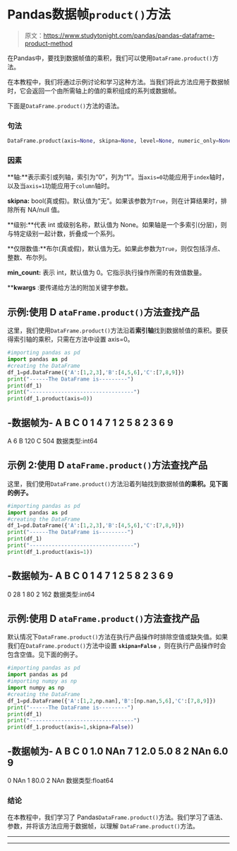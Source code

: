 # Pandas数据帧`product()`方法

> 原文：<https://www.studytonight.com/pandas/pandas-dataframe-product-method>

在Pandas中，要找到数据帧值的乘积，我们可以使用`DataFrame.product()`方法。

在本教程中，我们将通过示例讨论和学习这种方法。当我们将此方法应用于数据帧时，它会返回一个由所需轴上的值的乘积组成的系列或数据帧。

下面是`DataFrame.product()`方法的语法。

### 句法

```py
DataFrame.product(axis=None, skipna=None, level=None, numeric_only=None, min_count=0, **kwargs)
```

### 因素

**轴:**表示索引或列轴，索引为“0”，列为“1”。当`axis=0`功能应用于`index`轴时，以及当`axis=1`功能应用于`column`轴时。

**skipna:** bool(真或假)。默认值为“无”。如果该参数为`True`，则在计算结果时，排除所有 NA/null 值。

**级别:**代表 int 或级别名称，默认值为 None。如果轴是一个多索引(分层)，则与特定级别一起计数，折叠成一个系列。

**仅限数值:**布尔(真或假)，默认值为无。如果此参数为`True`，则仅包括浮点、整数、布尔列。

**min_count:** 表示 int，默认值为 0。它指示执行操作所需的有效值数量。

****kwargs** :要传递给方法的附加关键字参数。

## 示例:使用 D `ataFrame.product()`方法查找产品

这里，我们使用`DataFrame.product()`方法沿着**索引轴**找到数据帧值的乘积。要获得索引轴的乘积，只需在方法中设置 axis=0。

```py
#importing pandas as pd
import pandas as pd
#creating the DataFrame
df_1=pd.DataFrame({'A':[1,2,3],'B':[4,5,6],'C':[7,8,9]})
print("------The DataFrame is---------")
print(df_1)
print("---------------------------------")
print(df_1.product(axis=0))
```

-数据帧为-
A B C
0 1 4 7
1 2 5 8
2 3 6 9
-
A 6
B 120
C 504
数据类型:int64

## 示例 2:使用 D `ataFrame.product()`方法查找产品

这里，我们使用`DataFrame.product()`方法沿着列轴找到数据帧值**的乘积。见下面的例子。**

```py
#importing pandas as pd
import pandas as pd
#creating the DataFrame
df_1=pd.DataFrame({'A':[1,2,3],'B':[4,5,6],'C':[7,8,9]})
print("------The DataFrame is---------")
print(df_1)
print("---------------------------------")
print(df_1.product(axis=1))
```

-数据帧为-
A B C
0 1 4 7
1 2 5 8
2 3 6 9
-
0 28
1 80
2 162
数据类型:int64

## 示例:使用 D `ataFrame.product()`方法查找产品

默认情况下`DataFrame.product()`方法在执行产品操作时排除空值或缺失值。如果我们在`DataFrame.product()`方法中设置 **`skipna=False`** ，则在执行产品操作时会包含空值。见下面的例子。

```py
#importing pandas as pd
import pandas as pd
#importing numpy as np
import numpy as np
#creating the DataFrame
df_1=pd.DataFrame({'A':[1,2,np.nan],'B':[np.nan,5,6],'C':[7,8,9]})
print("------The DataFrame is---------")
print(df_1)
print("---------------------------------")
print(df_1.product(axis=1,skipna=False))
```

-数据帧为-
A B C
0 1.0 NAn 7
1 2.0 5.0 8
2 NAn 6.0 9
-
0 NAn
1 80.0
2 NAn
数据类型:float64

### 结论

在本教程中，我们学习了 Pandas`DataFrame.product()`方法。我们学习了语法、参数，并将该方法应用于数据帧，以理解 `DataFrame.product()`方法。

* * *

* * *